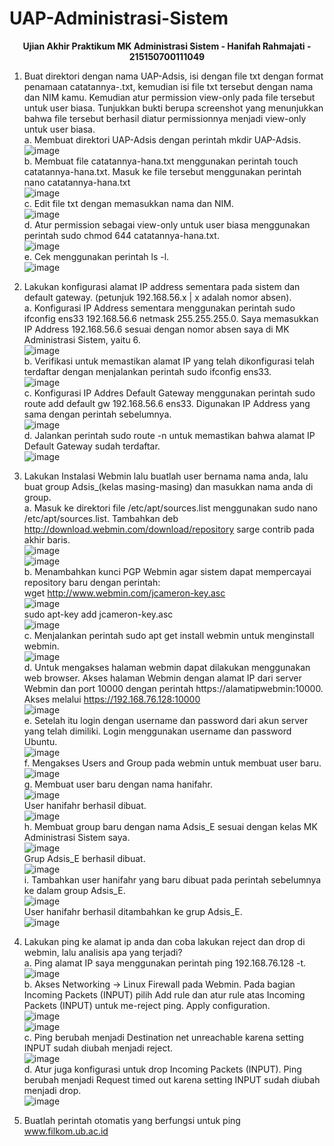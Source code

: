 # UAP-Administrasi-Sistem

<div align="center">
<strong><p>Ujian Akhir Praktikum MK Administrasi Sistem - Hanifah Rahmajati - 215150700111049</p></strong>
</div>

1. Buat direktori dengan nama UAP-Adsis, isi dengan file txt dengan format penamaan catatannya-<nama kamu>.txt, kemudian isi file txt tersebut dengan nama dan NIM kamu. Kemudian atur permission view-only pada file tersebut untuk user biasa. 
Tunjukkan bukti berupa screenshot yang menunjukkan bahwa file tersebut berhasil diatur permissionnya menjadi view-only untuk user biasa.  
a. Membuat direktori UAP-Adsis dengan perintah mkdir UAP-Adsis.  
    <img src="https://i.imgur.com/ACIPPip.png" alt= "image">  
b. Membuat file catatannya-hana.txt menggunakan perintah touch catatannya-hana.txt. Masuk ke file tersebut menggunakan perintah nano catatannya-hana.txt  
    <img src="https://i.imgur.com/UUbBY46.png" alt= "image">  
c. Edit file txt dengan memasukkan nama dan NIM.  
    <img src="https://i.imgur.com/ENvefAD.png" alt= "image">  
d. Atur permission sebagai view-only untuk user biasa menggunakan perintah sudo chmod 644 catatannya-hana.txt.  
    <img src="https://i.imgur.com/w3UmnZH.png" alt= "image">  
e. Cek menggunakan perintah ls -l.  
    <img src="https://i.imgur.com/hFyYPyM.png" alt= "image">  
  
2. Lakukan konfigurasi alamat IP address sementara pada sistem dan default gateway. (petunjuk 192.168.56.x | x adalah nomor absen).  
a. Konfigurasi IP Address sementara menggunakan perintah sudo ifconfig ens33 192.168.56.6 netmask 255.255.255.0. Saya
memasukkan IP Address 192.168.56.6 sesuai dengan nomor absen saya di MK Administrasi Sistem, yaitu 6.  
    <img src="https://i.imgur.com/1hFY4cq.png" alt= "image">  
b. Verifikasi untuk memastikan alamat IP yang telah dikonfigurasi telah terdaftar dengan menjalankan perintah sudo ifconfig ens33.  
    <img src="https://i.imgur.com/Yg6MVxI.png" alt= "image">  
c. Konfigurasi IP Addres Default Gateway menggunakan perintah sudo route add default gw 192.168.56.6 ens33. Digunakan IP Address yang sama dengan perintah sebelumnya.  
    <img src="https://i.imgur.com/dhcy3iq.png" alt= "image">  
d. Jalankan perintah sudo route -n untuk memastikan bahwa alamat IP Default Gateway sudah terdaftar.  
    <img src="https://i.imgur.com/3RcW6PG.png" alt= "image">  
  
3. Lakukan Instalasi Webmin lalu buatlah user bernama nama anda, lalu buat group Adsis_(kelas masing-masing) dan masukkan nama anda di group.  
a. Masuk ke direktori file /etc/apt/sources.list menggunakan sudo nano /etc/apt/sources.list. Tambahkan deb http://download.webmin.com/download/repository sarge contrib pada akhir baris.  
    <img src="https://i.imgur.com/DwpfKiM.png" alt= "image">  
    <img src="https://i.imgur.com/EW8TsaG.png" alt= "image">  
b. Menambahkan kunci PGP Webmin agar sistem dapat mempercayai repository baru dengan perintah:  
    wget http://www.webmin.com/jcameron-key.asc  
    <img src="https://i.imgur.com/YwvNZCf.png" alt= "image">  
    sudo apt-key add jcameron-key.asc  
    <img src="https://i.imgur.com/sKXWN8B.png" alt= "image">  
c. Menjalankan perintah sudo apt get install webmin untuk menginstall webmin.  
    <img src="https://i.imgur.com/iQ0RSfA.png" alt= "image">  
d. Untuk mengakses halaman webmin dapat dilakukan menggunakan web browser. Akses halaman Webmin dengan alamat IP dari server Webmin dan port 10000 dengan perintah https://alamatipwebmin:10000. Akses melalui https://192.168.76.128:10000  
    <img src="https://i.imgur.com/7mwBmt6.png" alt= "image">  
e. Setelah itu login dengan username dan password dari akun server yang telah dimiliki. Login menggunakan username dan password Ubuntu.  
    <img src="https://i.imgur.com/7mwBmt6.png" alt= "image">  
f. Mengakses Users and Group pada webmin untuk membuat user baru.  
    <img src="https://i.imgur.com/fXJU2EO.png" alt= "image">  
g. Membuat user baru dengan nama hanifahr.  
    <img src="https://i.imgur.com/P15BRN6.png" alt= "image">  
    User hanifahr berhasil dibuat.  
    <img src="https://i.imgur.com/Vo7U4cY.png" alt= "image">  
h. Membuat group baru dengan nama Adsis_E sesuai dengan kelas MK Administrasi Sistem saya.  
    <img src="https://i.imgur.com/7cTcHgg.png" alt= "image">  
    Grup Adsis_E berhasil dibuat.  
    <img src="https://i.imgur.com/QvzFfGE.png" alt= "image">  
i. Tambahkan user hanifahr yang baru dibuat pada perintah sebelumnya ke dalam group Adsis_E.  
    <img src="https://i.imgur.com/rD4UrRz.png" alt= "image">  
    User hanifahr berhasil ditambahkan ke grup Adsis_E.  
    <img src="https://i.imgur.com/DOF63ab.png" alt= "image">  

4. Lakukan ping ke alamat ip anda dan coba lakukan reject dan drop di webmin, lalu analisis apa yang terjadi?  
    a. Ping alamat IP saya menggunakan perintah ping 192.168.76.128 -t.  
    <img src="https://i.imgur.com/sfDA0YL.png" alt= "image">  
    b. Akses Networking -> Linux Firewall pada Webmin. Pada bagian Incoming Packets (INPUT) pilih Add rule dan atur rule atas Incoming Packets (INPUT) untuk me-reject ping. Apply configuration.  
    <img src="https://i.imgur.com/MV0coko.png" alt= "image">  
    <img src="https://i.imgur.com/l9Uw1NV.png" alt= "image">  
    c. Ping berubah menjadi Destination net unreachable karena setting INPUT sudah diubah menjadi reject.  
    <img src="https://i.imgur.com/w2HLmpR.png" alt= "image">  
    d. Atur juga konfigurasi untuk drop Incoming Packets (INPUT). Ping berubah menjadi Request timed out karena setting INPUT sudah diubah menjadi drop.  
    <img src="https://i.imgur.com/Y8NlgeX.png" alt= "image">  
  
5. Buatlah perintah otomatis yang berfungsi untuk ping www.filkom.ub.ac.id  
